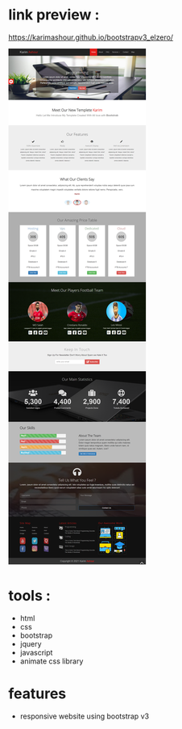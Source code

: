 
# link preview :

https://karimashour.github.io/bootstrapv3_elzero/

<img src="image.png"/>

# tools :
- html
- css
- bootstrap
- jquery
- javascript
- animate css library


# features
- responsive website using bootstrap v3 
